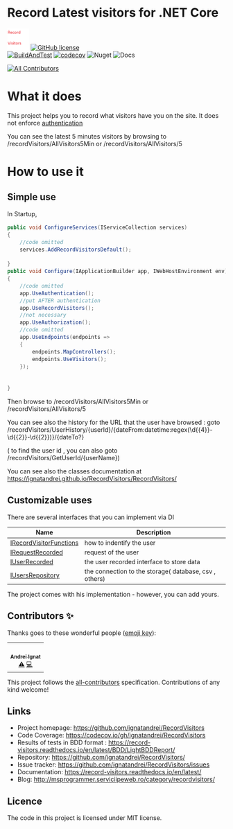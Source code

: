 
# Record Latest visitors for .NET Core 

<img src="https://github.com/ignatandrei/RecordVisitors/raw/main/docs/rv.png" width="50px"  height="50px" style="height: 50px; width:50px;" /> [![GitHub license](https://img.shields.io/badge/license-MIT-blue.svg)](https://github.com/ignatandrei/RecordVisitors/blob/master/LICENSE)  
[![BuildAndTest](https://github.com/ignatandrei/RecordVisitors/actions/workflows/dotnet.yml/badge.svg)](https://github.com/ignatandrei/RecordVisitors/actions/workflows/dotnet.yml) 
[![codecov](https://codecov.io/gh/ignatandrei/RecordVisitors/branch/main/graph/badge.svg?token=ur3OvnDoGh)](https://codecov.io/gh/ignatandrei/RecordVisitors)
![Nuget](https://img.shields.io/nuget/v/recordvisitors) ![Docs](https://readthedocs.org/projects/record-visitors/badge/?version=latest)

<!-- ALL-CONTRIBUTORS-BADGE:START - Do not remove or modify this section -->
[![All Contributors](https://img.shields.io/badge/all_contributors-1-orange.svg?style=flat-square)](#contributors-)
<!-- ALL-CONTRIBUTORS-BADGE:END -->



# What it does

This project helps you to record what visitors have you on the site. It does not enforce [authentication](https://docs.microsoft.com/en-us/aspnet/core/security/authentication/?view=aspnetcore-5.0)

You can see the latest 5 minutes visitors by browsing to /recordVisitors/AllVisitors5Min or /recordVisitors/AllVisitors/5 

# How to use it

## Simple use

In Startup, 
```csharp
public void ConfigureServices(IServiceCollection services)
{
    //code omitted
    services.AddRecordVisitorsDefault();
    
}
public void Configure(IApplicationBuilder app, IWebHostEnvironment env)
{
    //code omitted 
    app.UseAuthentication();
    //put AFTER authentication
    app.UseRecordVisitors();
    //not necessary
    app.UseAuthorization();
    //code omitted
    app.UseEndpoints(endpoints =>
    {
        endpoints.MapControllers();
        endpoints.UseVisitors();
    });


}

```

Then browse to /recordVisitors/AllVisitors5Min or /recordVisitors/AllVisitors/5


You can see also the history for the URL that the user have browsed : goto 
/recordVisitors/UserHistory/{userId}/{dateFrom:datetime:regex(\\d{{4}}-\\d{{2}}-\\d{{2}})}/{dateTo?}

( to find the user id , you can also goto /recordVisitors/GetUserId/{userName})

You can see also the classes documentation at https://ignatandrei.github.io/RecordVisitors/RecordVisitors/


## Customizable uses

There are several interfaces that you can implement via DI


| Name                                                        | Description                                            |
| ----------------------------------------------------------- | ------------------------------------------------------ |
| [IRecordVisitorFunctions](IRecordVisitorFunctions/index.md) | how to indentify the user                              |
| [IRequestRecorded](IRequestRecorded/index.md)               | request of the user                                    |
| [IUserRecorded](IUserRecorded/index.md)                     | the user recorded interface to store data              |
| [IUsersRepository](IUsersRepository/index.md)               | the connection to the storage( database, csv , others) |



The project comes with his implementation - however, you can add yours.


## Contributors ✨

Thanks goes to these wonderful people ([emoji key](https://allcontributors.org/docs/en/emoji-key)):

<!-- ALL-CONTRIBUTORS-LIST:START - Do not remove or modify this section -->
<!-- prettier-ignore-start -->
<!-- markdownlint-disable -->
<table>
  <tr>
    <td align="center"><a href="http://msprogrammer.serviciipeweb.ro/"><img src="https://avatars.githubusercontent.com/u/153982?v=4?s=100" width="100px;" alt=""/><br /><sub><b>Andrei Ignat</b></sub></a><br /><a href="https://github.com/ignatandrei/RecordVisitors/commits?author=ignatandrei" title="Tests">⚠️</a> <a href="https://github.com/ignatandrei/RecordVisitors/commits?author=ignatandrei" title="Code">💻</a></td>
  </tr>
</table>

<!-- markdownlint-restore -->
<!-- prettier-ignore-end -->

<!-- ALL-CONTRIBUTORS-LIST:END -->

This project follows the [all-contributors](https://github.com/all-contributors/all-contributors) specification. Contributions of any kind welcome!


## Links

- Project homepage: https://github.com/ignatandrei/RecordVisitors 
- Code Coverage: https://codecov.io/gh/ignatandrei/RecordVisitors 
- Results of tests in BDD format : https://record-visitors.readthedocs.io/en/latest/BDD/LightBDDReport/ 
- Repository: https://github.com/ignatandrei/RecordVisitors/
- Issue tracker: https://github.com/ignatandrei/RecordVisitors/issues
- Documentation: https://record-visitors.readthedocs.io/en/latest/ 
- Blog: http://msprogrammer.serviciipeweb.ro/category/recordvisitors/ 

## Licence

The code in this project is licensed under MIT license.